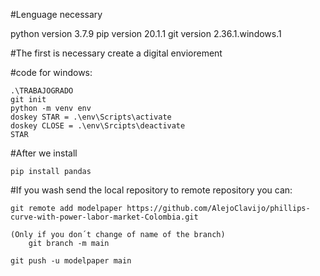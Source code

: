 #Lenguage necessary

python version 3.7.9
pip version 20.1.1
git version 2.36.1.windows.1


#The first is necessary create a digital enviorement 

#code for windows:

    .\TRABAJOGRADO
    git init
    python -m venv env 
    doskey STAR = .\env\Scripts\activate
    doskey CLOSE = .\env\Srcipts\deactivate 
    STAR

#After we install 

    pip install pandas 


#If you wash send the local repository to remote repository you can:

    git remote add modelpaper https://github.com/AlejoClavijo/phillips-curve-with-power-labor-market-Colombia.git

    (Only if you don´t change of name of the branch)
        git branch -m main 

    git push -u modelpaper main 

